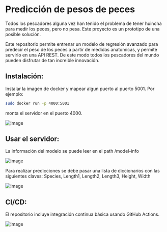 # Predicción de pesos de peces

Todos los pescadores alguna vez han tenido el problema de tener huincha para medir los peces, pero no pesa. Este proyecto es un prototipo de una posible solución.

Este repositorio permite entrenar un modelo de regresión avanzado para predecir el peso de los peces a partir de medidas anatomicas, y permite servirlo en una API REST. De este modo todos los pescadores del mundo pueden disfrutar de tan increible innovación.

## Instalación:

Instalar la imagen de docker y mapear algun puerto al puerto 5001. Por ejemplo:

```bash
sudo docker run -p 4000:5001
```
monta el servidor en el puerto 4000.

![image](./img/docker.png)


## Usar el servidor:

La información del modelo se puede leer en el path /model-info

![image](./img/test_get.png)

Para realizar predicciones se debe pasar una lista de diccionarios con las siguientes claves:
Species, Length1, Length2, Length3, Height, Width

![image](./img/test_post.png)

## CI/CD:

El repositorio incluye integración continua básica usando GitHub Actions. 

![image](./img/actions.png)

